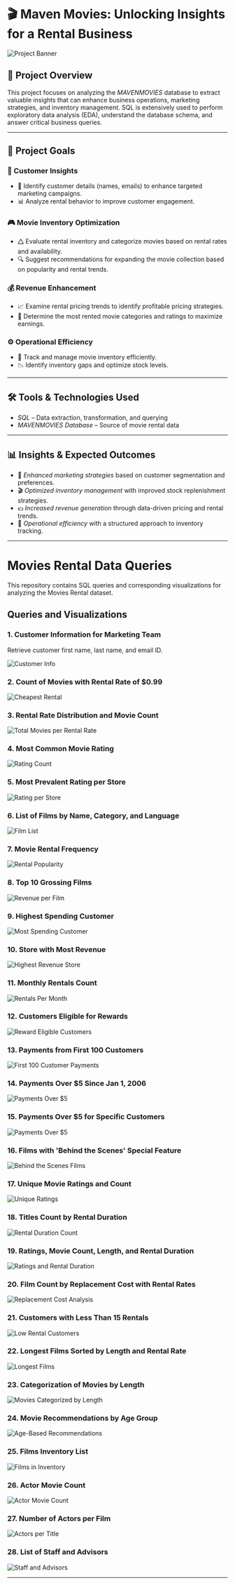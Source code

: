 # 🎬 Maven Movies: Unlocking Insights for a Rental Business

![Project Banner](https://github.com/Sayali821/Mavenmovies/blob/200eb076804152c5e1ba46638a60a3a5d01c34c1/banner.jpg)

## 📌 Project Overview
This project focuses on analyzing the *MAVENMOVIES* database to extract valuable insights that can enhance business operations, marketing strategies, and inventory management. SQL is extensively used to perform exploratory data analysis (EDA), understand the database schema, and answer critical business queries.


---

## 🎯 Project Goals

### 🛒 Customer Insights

- 📌 Identify customer details (names, emails) to enhance targeted marketing campaigns.
- 📊 Analyze rental behavior to improve customer engagement.

### 🎮 Movie Inventory Optimization

- 🛆 Evaluate rental inventory and categorize movies based on rental rates and availability.
- 🔍 Suggest recommendations for expanding the movie collection based on popularity and rental trends.

### 💰 Revenue Enhancement

- 📈 Examine rental pricing trends to identify profitable pricing strategies.
- 🎥 Determine the most rented movie categories and ratings to maximize earnings.

### ⚙️ Operational Efficiency

- 📌 Track and manage movie inventory efficiently.
- 📉 Identify inventory gaps and optimize stock levels.

---

## 🛠️ Tools & Technologies Used
- *SQL* – Data extraction, transformation, and querying
- *MAVENMOVIES Database* – Source of movie rental data

---

## 📊 Insights & Expected Outcomes
- 📢 *Enhanced marketing strategies* based on customer segmentation and preferences.
- 🎬 *Optimized inventory management* with improved stock replenishment strategies.
- 💵 *Increased revenue generation* through data-driven pricing and rental trends.
- 📌 *Operational efficiency* with a structured approach to inventory tracking.

---

# Movies Rental Data Queries

This repository contains SQL queries and corresponding visualizations for analyzing the Movies Rental dataset.

## Queries and Visualizations

### 1. Customer Information for Marketing Team
Retrieve customer first name, last name, and email ID.

![Customer Info](https://github.com/nehatayde/MAVENMOVIES/blob/main/code_output/EMAIL_ID_LIST.png)

### 2. Count of Movies with Rental Rate of $0.99
![Cheapest Rental](https://github.com/nehatayde/MAVENMOVIES/blob/main/code_output/CHEAPEST_RENTALS.png)

### 3. Rental Rate Distribution and Movie Count
![Total Movies per Rental Rate](https://github.com/nehatayde/MAVENMOVIES/blob/main/code_output/TOTAL_NUMBER_OF_MOVIES.png)

### 4. Most Common Movie Rating
![Rating Count](https://github.com/nehatayde/MAVENMOVIES/blob/main/code_output/RATING_WISE_COUNT.png)

### 5. Most Prevalent Rating per Store
![Rating per Store](https://github.com/nehatayde/MAVENMOVIES/blob/main/code_output/TOTAL_FILMS.png)

### 6. List of Films by Name, Category, and Language
![Film List](https://github.com/nehatayde/MAVENMOVIES/blob/main/code_output/CATEGORY_NAME.png)

### 7. Movie Rental Frequency
![Rental Popularity](https://github.com/nehatayde/MAVENMOVIES/blob/main/code_output/POPULARITY.png)

### 8. Top 10 Grossing Films
![Revenue per Film](https://github.com/nehatayde/MAVENMOVIES/blob/main/code_output/RENTALS_PER_MONTH.png)

### 9. Highest Spending Customer
![Most Spending Customer](https://github.com/nehatayde/MAVENMOVIES/blob/main/code_output/MOST_SPENDING_CUSTOMER.png)

### 10. Store with Most Revenue
![Highest Revenue Store](https://github.com/nehatayde/MAVENMOVIES/blob/main/code_output/Most%20Revenue.png)

### 11. Monthly Rentals Count
![Rentals Per Month](https://github.com/nehatayde/MAVENMOVIES/blob/main/code_output/RENTALS_PER_MONTH.png)

### 12. Customers Eligible for Rewards
![Reward Eligible Customers](https://github.com/nehatayde/MAVENMOVIES/blob/main/code_output/REWARD_VIA_PHONE.png)

### 13. Payments from First 100 Customers
![First 100 Customer Payments](https://github.com/nehatayde/MAVENMOVIES/blob/main/code_output/PAYMENT_DETAILS_FIRST_100.png)

### 14. Payments Over $5 Since Jan 1, 2006
![Payments Over $5](https://github.com/nehatayde/MAVENMOVIES/blob/main/code_output/OLD_CUSTOMER_OVER_5%24.png)

### 15. Payments Over $5 for Specific Customers
![Payments Over $5](https://github.com/nehatayde/MAVENMOVIES/blob/main/code_output/OLD_CUSTOMER_OVER_5%24.png)

### 16. Films with 'Behind the Scenes' Special Feature
![Behind the Scenes Films](https://github.com/nehatayde/MAVENMOVIES/blob/main/code_output/FILMS_WITH_SPECIAL_FEATURES.png)

### 17. Unique Movie Ratings and Count
![Unique Ratings](https://github.com/nehatayde/MAVENMOVIES/blob/main/code_output/RATINGWISE_MOVIES.png)

### 18. Titles Count by Rental Duration
![Rental Duration Count](https://github.com/nehatayde/MAVENMOVIES/blob/main/code_output/RENTAL_DURATIONWISE_MOVIES.png)

### 19. Ratings, Movie Count, Length, and Rental Duration
![Ratings and Rental Duration](https://github.com/nehatayde/MAVENMOVIES/blob/main/code_output/COMPARE_LENGTH.png)

### 20. Film Count by Replacement Cost with Rental Rates
![Replacement Cost Analysis](https://github.com/nehatayde/MAVENMOVIES/blob/main/code_output/RENTAL_VS_REPLACEMENT.png)

### 21. Customers with Less Than 15 Rentals
![Low Rental Customers](https://github.com/nehatayde/MAVENMOVIES/blob/main/code_output/NON_LOYAL_CUSTOMERS.png)

### 22. Longest Films Sorted by Length and Rental Rate
![Longest Films](https://github.com/nehatayde/MAVENMOVIES/blob/main/code_output/Longest%20film.png)

### 23. Categorization of Movies by Length
![Movies Categorized by Length](https://github.com/nehatayde/MAVENMOVIES/blob/main/code_output/RENTAL_DURATIONWISE_MOVIES.pn)

### 24. Movie Recommendations by Age Group
![Age-Based Recommendations](https://github.com/nehatayde/MAVENMOVIES/blob/main/code_output/RECOMMENDATION_SYSTEM.png)

### 25. Films Inventory List
![Films in Inventory](https://github.com/nehatayde/MAVENMOVIES/blob/main/code_output/FILM_INVENTORY.png)

### 26. Actor Movie Count
![Actor Movie Count](https://github.com/nehatayde/MAVENMOVIES/blob/main/code_output/ACTORS_NUMBER_OF_FILMS.png)

### 27. Number of Actors per Film
![Actors per Title](https://github.com/nehatayde/MAVENMOVIES/blob/main/code_output/INVESTOR_REQUEST.png)

### 28. List of Staff and Advisors
![Staff and Advisors](https://github.com/nehatayde/MAVENMOVIES/blob/main/code_output/CONFERENCE_LIST.png)

---
